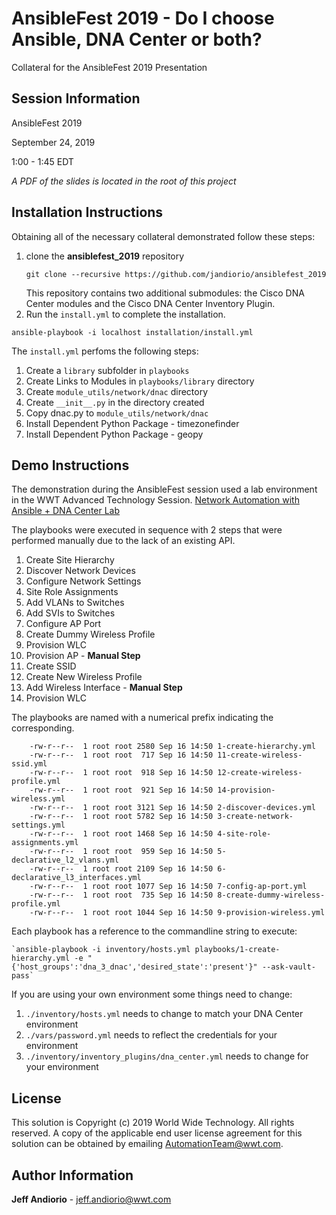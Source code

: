 # AnsibleFest 2019 - Do I choose Ansible, DNA Center or both?
Collateral for the AnsibleFest 2019 Presentation 

## Session Information 
AnsibleFest 2019

September 24, 2019 

1:00 - 1:45 EDT

*A PDF of the slides is located in the root of this project*  

## Installation Instructions
Obtaining all of the necessary collateral demonstrated follow these steps:

1. clone the **ansiblefest_2019** repository
   ```shell
   git clone --recursive https://github.com/jandiorio/ansiblefest_2019
   ```
   This repository contains two additional submodules: the Cisco DNA Center modules and the Cisco DNA Center Inventory Plugin.  
2.  Run the `install.yml` to complete the installation. 
```shell
ansible-playbook -i localhost installation/install.yml
```

The `install.yml` perfoms the following steps: 

1. Create a `library` subfolder in `playbooks`
2. Create Links to Modules in `playbooks/library` directory
3. Create `module_utils/network/dnac` directory
4. Create `__init__.py` in the directory created
5. Copy dnac.py to `module_utils/network/dnac`
6. Install Dependent Python Package - timezonefinder
7. Install Dependent Python Package - geopy

## Demo Instructions

The demonstration during the AnsibleFest session used a lab environment in the WWT Advanced Technology Session.  [Network Automation with Ansible + DNA Center Lab](https://www.wwt.com/lab/network-automation-with-ansible-dna-center)

The playbooks were executed in sequence with 2 steps that were performed manually due to the lack of an existing API.  

1. Create Site Hierarchy
2. Discover Network Devices
3. Configure Network Settings
4. Site Role Assignments
5. Add VLANs to Switches
6. Add SVIs to Switches
7. Configure AP Port
8. Create Dummy Wireless Profile 
9. Provision WLC
10. Provision AP - **Manual Step**
11. Create SSID
12. Create New Wireless Profile
13. Add  Wireless Interface - **Manual Step**
14. Provision WLC

The playbooks are named with a numerical prefix indicating the corresponding. 
```
    -rw-r--r--  1 root root 2580 Sep 16 14:50 1-create-hierarchy.yml
    -rw-r--r--  1 root root  717 Sep 16 14:50 11-create-wireless-ssid.yml
    -rw-r--r--  1 root root  918 Sep 16 14:50 12-create-wireless-profile.yml
    -rw-r--r--  1 root root  921 Sep 16 14:50 14-provision-wireless.yml
    -rw-r--r--  1 root root 3121 Sep 16 14:50 2-discover-devices.yml
    -rw-r--r--  1 root root 5782 Sep 16 14:50 3-create-network-settings.yml
    -rw-r--r--  1 root root 1468 Sep 16 14:50 4-site-role-assignments.yml
    -rw-r--r--  1 root root  959 Sep 16 14:50 5-declarative_l2_vlans.yml
    -rw-r--r--  1 root root 2109 Sep 16 14:50 6-declarative_l3_interfaces.yml
    -rw-r--r--  1 root root 1077 Sep 16 14:50 7-config-ap-port.yml
    -rw-r--r--  1 root root  735 Sep 16 14:50 8-create-dummy-wireless-profile.yml
    -rw-r--r--  1 root root 1044 Sep 16 14:50 9-provision-wireless.yml
```

Each playbook has a reference to the commandline string to execute: 

    `ansible-playbook -i inventory/hosts.yml playbooks/1-create-hierarchy.yml -e "{'host_groups':'dna_3_dnac','desired_state':'present'}" --ask-vault-pass`

If you are using your own environment some things need to change: 

1. `./inventory/hosts.yml`  needs to change to match your DNA Center environment
2. `./vars/password.yml` needs to reflect the credentials for your environment
3. `./inventory/inventory_plugins/dna_center.yml` needs to change for your environment

## License
This solution is Copyright (c) 2019 World Wide Technology. All rights reserved. A copy of the applicable end user license agreement for this solution can be obtained by emailing AutomationTeam@wwt.com.

## Author Information
**Jeff Andiorio** - jeff.andiorio@wwt.com